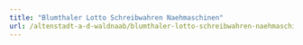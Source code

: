 ```yaml
---
title: "Blumthaler Lotto Schreibwahren Naehmaschinen"
url: /altenstadt-a-d-waldnaab/blumthaler-lotto-schreibwahren-naehmaschinen/
---
```

